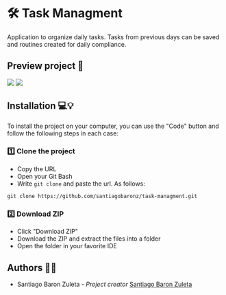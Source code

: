 # 🛠 Task Managment

Application to organize daily tasks. Tasks from previous days can be saved and routines created for daily compliance.

## Preview project 📸

![](https://raw.githubusercontent.com/santiagobaronz/task-managment/master/assets/sc1.JPG)
![](https://raw.githubusercontent.com/santiagobaronz/task-managment/master/assets/sc2.JPG)

## Installation 💻💡

To install the project on your computer, you can use the "Code" button and follow the following steps in each case:

### 1️⃣ Clone the project

- Copy the URL
- Open your Git Bash
- Write ``` git clone ``` and paste the url. As follows:

``` 
git clone https://github.com/santiagobaronz/task-managment.git
```

### 2️⃣ Download ZIP

- Click "Download ZIP"
- Download the ZIP and extract the files into a folder
- Open the folder in your favorite IDE

## Authors 🦸‍♀️

- Santiago Baron Zuleta - *Project creator* [Santiago Baron Zuleta](https://github.com/santiagobaronz)
